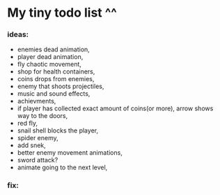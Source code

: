 # My tiny todo list ^^
 ### ideas:
 - enemies dead animation,
 - player dead animation,
 - fly chaotic movement,
 - shop for health containers,
 - coins drops from enemies,
 - enemy that shoots projectiles,
 - music and sound effects,
 - achievments,
 - if player has collected exact amount of coins(or more), arrow shows way to the doors,
 - red fly,
 - snail shell blocks the player,
 - spider enemy,
 - add snek,
 - better enemy movement animations,
 - sword attack?
 - animate going to the next level,


 ### fix:

